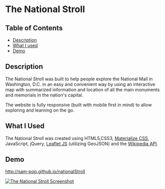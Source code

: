 # The National Stroll

## Table of Contents

* [Description](#desc)
* [What I used](#tech)
* [Demo](#demo)

## <a name="dec"></a> Description

The National Stroll was built to help people explore the National Mall in Washington, D.C. in an easy and convenient way by using an interactive map with summarized information and location of all the main monuments and memorials in the nation's capital.

The website is fully responsive (built with mobile first in mind) to allow exploring and learning on the go.

## <a name="tech"></a>What I Used

The National Stroll was created using HTML5,CSS3, [Materialize CSS](https://materializecss.com/), JavaScript, jQuery, [Leaflet JS](https://leafletjs.com/) (utilizing GeoJSON) and the [Wikipedia API](https://www.mediawiki.org/wiki/API:Main_page).


## <a name="demo"></a>Demo
http://sam-pop.github.io/nationalStroll

[![The National Stroll Screenshot](https://s22.postimg.cc/ugvrwrqk1/the_National_Stroll.png)](http://sam-pop.github.io/nationalStroll)
